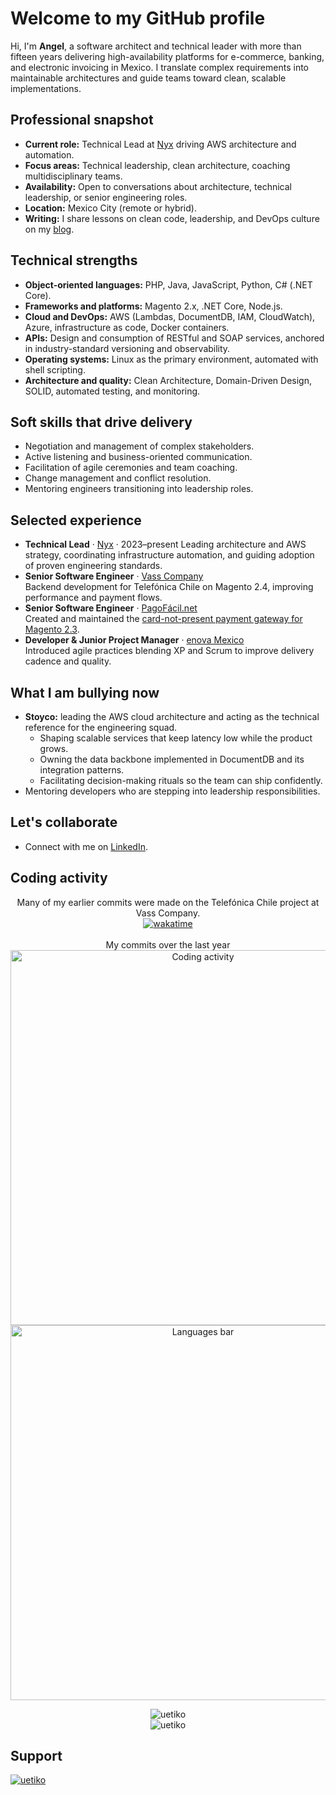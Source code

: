 # Welcome to my GitHub profile

Hi, I'm **Angel**, a software architect and technical leader with more than fifteen years delivering high-availability platforms for e-commerce, banking, and electronic invoicing in Mexico. I translate complex requirements into maintainable architectures and guide teams toward clean, scalable implementations.

## Professional snapshot
- **Current role:** Technical Lead at [Nyx](https://nyx.mx) driving AWS architecture and automation.
- **Focus areas:** Technical leadership, clean architecture, coaching multidisciplinary teams.
- **Availability:** Open to conversations about architecture, technical leadership, or senior engineering roles.
- **Location:** Mexico City (remote or hybrid).
- **Writing:** I share lessons on clean code, leadership, and DevOps culture on my [blog](https://uetiko.com/).

## Technical strengths
- **Object-oriented languages:** PHP, Java, JavaScript, Python, C# (.NET Core).
- **Frameworks and platforms:** Magento 2.x, .NET Core, Node.js.
- **Cloud and DevOps:** AWS (Lambdas, DocumentDB, IAM, CloudWatch), Azure, infrastructure as code, Docker containers.
- **APIs:** Design and consumption of RESTful and SOAP services, anchored in industry-standard versioning and observability.
- **Operating systems:** Linux as the primary environment, automated with shell scripting.
- **Architecture and quality:** Clean Architecture, Domain-Driven Design, SOLID, automated testing, and monitoring.

## Soft skills that drive delivery
- Negotiation and management of complex stakeholders.
- Active listening and business-oriented communication.
- Facilitation of agile ceremonies and team coaching.
- Change management and conflict resolution.
- Mentoring engineers transitioning into leadership roles.

## Selected experience
- **Technical Lead** · [Nyx](https://nyx.mx) · 2023–present
  Leading architecture and AWS strategy, coordinating infrastructure automation, and guiding adoption of proven engineering standards.
- **Senior Software Engineer** · [Vass Company](https://www.linkedin.com/company/vass-latam/)  
  Backend development for Telefónica Chile on Magento 2.4, improving performance and payment flows.
- **Senior Software Engineer** · [PagoFácil.net](https://www.linkedin.com/company/pagofacil/)  
  Created and maintained the [card-not-present payment gateway for Magento 2.3](https://packagist.org/packages/pagofacilnet/module-payment).
- **Developer & Junior Project Manager** · [enova Mexico](https://packagist.org/packages/enova/)  
  Introduced agile practices blending XP and Scrum to improve delivery cadence and quality.

## What I am bullying now
- **Stoyco:** leading the AWS cloud architecture and acting as the technical reference for the engineering squad.
  - Shaping scalable services that keep latency low while the product grows.
  - Owning the data backbone implemented in DocumentDB and its integration patterns.
  - Facilitating decision-making rituals so the team can ship confidently.
- Mentoring developers who are stepping into leadership responsibilities.

## Let's collaborate
- Connect with me on [LinkedIn](https://www.linkedin.com/in/uetiko/).

## Coding activity
<p align="center">
  Many of my earlier commits were made on the Telefónica Chile project at Vass Company.
  <br>
  <a href="https://wakatime.com/badge/user/8a272fcb-113b-4d48-b227-e717ab94571a/project/467ac21a-4804-43d5-a29f-9fa7ce129efe" target="_blank">
    <img src="https://wakatime.com/badge/user/8a272fcb-113b-4d48-b227-e717ab94571a/project/467ac21a-4804-43d5-a29f-9fa7ce129efe.svg" alt="wakatime">
  </a>
  <br><br>
  My commits over the last year
  <br>
  <a href="https://wakatime.com/@uetiko" target="_blank">
    <img src="https://wakatime.com/share/@uetiko/72f887e8-d80d-4022-91c6-44ddcba7c8f5.png" alt="Coding activity" width="600px">
  </a>
  <a href="https://wakatime.com/@uetiko" target="_blank">
    <img src="https://wakatime.com/share/@uetiko/49b46865-8eee-4eb2-bb69-5702965d0d2e.svg" alt="Languages bar" width="600px">
  </a>
</p>

<p align="center">
  <img src="https://github-readme-stats.vercel.app/api/top-langs?username=uetiko&show_icons=true&locale=en&layout=compact" alt="uetiko">
  <br>
  <img src="https://github-readme-stats.vercel.app/api?username=uetiko&show_icons=true&locale=en" alt="uetiko">
</p>

## Support

[![uetiko](https://cdn.buymeacoffee.com/buttons/v2/default-yellow.png)](https://www.buymeacoffee.com/uetiko)
